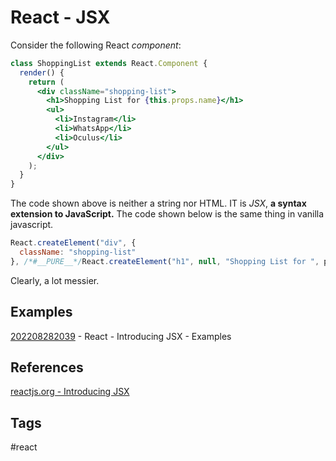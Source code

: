 # React - JSX

Consider the following React *component*:

```jsx
class ShoppingList extends React.Component {
  render() {
    return (
      <div className="shopping-list">
        <h1>Shopping List for {this.props.name}</h1>
        <ul>
          <li>Instagram</li>
          <li>WhatsApp</li>
          <li>Oculus</li>
        </ul>
      </div>
    );
  }
}
```
The code shown above is neither a string nor HTML. IT is *JSX*, **a syntax extension to JavaScript.** The code shown below is the same thing in vanilla javascript.

```js
React.createElement("div", {
  className: "shopping-list"
}, /*#__PURE__*/React.createElement("h1", null, "Shopping List for ", props.name), /*#__PURE__*/React.createElement("ul", null, /*#__PURE__*/React.createElement("li", null, "Instagram"), /*#__PURE__*/React.createElement("li", null, "WhatsApp"), /*#__PURE__*/React.createElement("li", null, "Oculus")));
```
Clearly, a lot messier.

## Examples
[202208282039](../202208282039) - React - Introducing JSX - Examples

## References
[reactjs.org - Introducing JSX](https://reactjs.org/docs/introducing-jsx.html)

## Tags
#react
